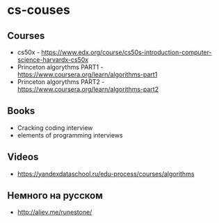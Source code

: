 # cs-couses

## Courses

- cs50x - https://www.edx.org/course/cs50s-introduction-computer-science-harvardx-cs50x
- Princeton algorythms PART1 - https://www.coursera.org/learn/algorithms-part1
- Princeton algorythms PART2 - https://www.coursera.org/learn/algorithms-part2

## Books

- Cracking coding interview
- elements of programming interviews

## Videos

-  https://yandexdataschool.ru/edu-process/courses/algorithms


## Немного на русском

- http://aliev.me/runestone/
